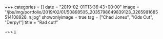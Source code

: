 +++
categories = []
date = "2019-02-01T13:36:43+00:00"
image = "/jbs/img/portfolio/2019/02/01/50898505_2035798649839123_3265981685514108928_n.jpg"
showonlyimage = true
tag = ["Chad Jones", "Kids Cut", "Derpy!"]
title = "Rad cut!"

+++
jj